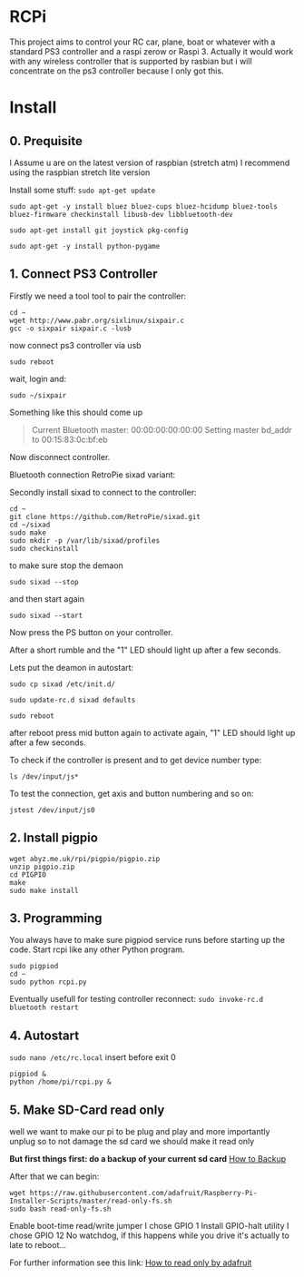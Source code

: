 # RCPi

This project aims to control your RC car, plane, boat or whatever with a standard PS3 controller and a raspi zerow or Raspi 3. Actually it would work with any wireless controller that is supported by rasbian but i will concentrate on the ps3 controller because I only got this.

# Install
## 0. Prequisite
I Assume u are on the latest version of raspbian (stretch atm)
I recommend using the raspbian stretch lite version

Install some stuff:
`sudo apt-get update`

`sudo apt-get -y install bluez bluez-cups bluez-hcidump bluez-tools bluez-firmware checkinstall libusb-dev libbluetooth-dev`

`sudo apt-get install git joystick pkg-config`

`sudo apt-get -y install python-pygame`
## 1. Connect PS3 Controller

Firstly we need a tool tool to pair the controller:
```
cd ~
wget http://www.pabr.org/sixlinux/sixpair.c
gcc -o sixpair sixpair.c -lusb
```

now connect ps3 controller via usb

`sudo reboot`

wait, login and:

`sudo ~/sixpair`

Something like this should come up

> Current Bluetooth master: 00:00:00:00:00:00
> Setting master bd_addr to 00:15:83:0c:bf:eb

Now disconnect controller.

Bluetooth connection RetroPie sixad variant:

Secondly install sixad to connect to the controller:

```
cd ~
git clone https://github.com/RetroPie/sixad.git
cd ~/sixad
sudo make
sudo mkdir -p /var/lib/sixad/profiles
sudo checkinstall
```

to make sure stop the demaon

`sudo sixad --stop`

and then start again

`sudo sixad --start`

Now press the PS button on your controller.

After a short rumble and the "1" LED should light up after a few seconds.

Lets put the deamon in autostart:

`sudo cp sixad /etc/init.d/`

`sudo update-rc.d sixad defaults`

`sudo reboot`

after reboot press mid button again to activate again, "1" LED should light up after a few seconds.

To check if the controller is present and to get device number type:

`ls /dev/input/js*`

To test the connection, get axis and button numbering and so on:

`jstest /dev/input/js0`

	
## 2. Install pigpio

```
wget abyz.me.uk/rpi/pigpio/pigpio.zip
unzip pigpio.zip
cd PIGPIO
make
sudo make install
```

## 3. Programming

You always have to make sure pigpiod service runs before starting up the code. Start rcpi like any other Python program.
```
sudo pigpiod
cd ~
sudo python rcpi.py
```

Eventually usefull for testing controller reconnect:
`sudo invoke-rc.d bluetooth restart`

## 4. Autostart 

`sudo nano /etc/rc.local`
insert before exit 0
```
pigpiod &
python /home/pi/rcpi.py &
```
## 5. Make SD-Card read only
well we want to make our pi to be plug and play and more importantly unplug
so to not damage the sd card we should make it read only

**But first things first: do a backup of your current sd card**
[How to Backup](https://thepihut.com/blogs/raspberry-pi-tutorials/17789160-backing-up-and-restoring-your-raspberry-pis-sd-card)


After that we can begin:

```
wget https://raw.githubusercontent.com/adafruit/Raspberry-Pi-Installer-Scripts/master/read-only-fs.sh
sudo bash read-only-fs.sh
```

Enable boot-time read/write jumper
I chose GPIO 1
Install GPIO-halt utility
I chose GPIO 12
No watchdog, if this happens while you drive it's actually to late to reboot... 

For further information see this link: [How to read only by adafruit](https://learn.adafruit.com/read-only-raspberry-pi/)
